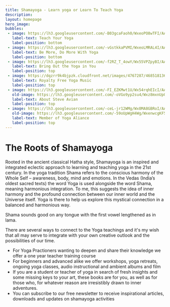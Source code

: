 ```yaml
---
title: Shamayoga - Learn yoga or Learn To Teach Yoga
description:
layout: homepage
hero_image:
bubbles:
 - image: https://lh3.googleusercontent.com/-B03gcaFaoh0/WxeoPO8wTFI/AAAAAAAAA7E/gZ2-m6l-PTYJpvfIAwiGhLGsd28oLq3GwCJoC/w530-h707-n-e30/webphotos4.jpg
   label-text: Teach Your Yoga
   label-position: bottom
 - image: https://lh3.googleusercontent.com/-vGstkkaPVMI/WxeoLMRAL4I/AAAAAAAAA60/uzeUG42g1W4RLd_NpFT5p5HG76vVZYuZwCJoC/s0-e30/webphotos11.jpg
   label-text: Be More, Do More With Yoga
   label-position: bottom
 - image: https://lh3.googleusercontent.com/-f2RZ_T_4owY/Wx55VPZpyBI/AAAAAAAABC8/oN1FdnFX9FYYh_1FKnzGMALdkoFN-4FcgCJoC/w530-h384-n-e30/webphotos12.jpg
   label-text: Bring Out the Yoga in You
   label-position: top
 - image: https://dqzrr9k4bjpzk.cloudfront.net/images/4767287/468518136.jpg
   label-text: Royalty Free Yoga Music
   label-position: top
 - image: https://lh3.googleusercontent.com/-FI_EZKMwt1U/Wx54rqhEIcI/AAAAAAAABCk/OnyDAd9oD9MxVAlA2_aOLBLtHo8nVj64ACJoC/w530-h606-n-e30/Sunpidgeon%2Bpose.jpg
   old-image: https://lh3.googleusercontent.com/-oVGo9yp2su4/Wxz8mxnUpOI/AAAAAAAAA_w/iYHBa8ZcpCIxM16uhXvvqQLYf5rh-kWfwCJoC/w530-h530-n-e30/lotusSteve.png
   label-text: About Steve Avian
   label-position: top
 - image: https://lh3.googleusercontent.com/-ceL-jr12WMg/Wx0MA8GBRoI/AAAAAAAABBI/Hi4Powlp47EVwzYh2s7s4JeWfMihsbDSQCJoC/w530-h675-n/yogaallianace.png
   old-image: https://lh3.googleusercontent.com/-59oUpWgH4Wg/WxenwcgKF5I/AAAAAAAAA6g/RjwVMtRFp3IaLvwFCvc6DT8dhXCw51BTACJoC/w530-h764-n-e30/Sunpidgeon%2Bpose.jpg
   label-text: Member of Yoga Aliance
   label-position: top
---
```



<div id="roots">
<h1>The Roots of Shamayoga</h1>
<p>Rooted in the ancient classical Hatha style, Shamayoga is an inspired and integrated eclectic approach to learning and teaching yoga in the 21st century.
In the yoga tradition Shama refers to the conscious harmony of the Whole Self – awareness, body, mind and emotions. In the Vedas (India’s oldest sacred texts) the word Yoga is used alongside the word Shama, meaning harmonious integration. To me, this suggests the idea of inner harmony and the profound connection between our inner world and the Universe itself. Yoga is there to help us explore this mystical connection in a balanced and harmonious way.</p>
<p>Shama sounds good on any tongue with the first vowel lengthened as in lama.</p>
<p>There are several ways to connect to the Yoga teachings and it's my wish that all may serve to integrate with your own creative outlook and the possibilities of our time.</p>

</div>
<ul id="shama-offer">
<li>For Yoga Practioners wanting to deepen and share their knowledge we offer a one year teacher training course</li>
<li>For beginners and advanced alike we offer workshops, yoga retreats, ongoing yoga classes, audio instructional and ambient albums and film</li>
<li>If you are a student or teacher of yoga in search of fresh insights and some missing keys to your art, these books are for you, as well as for those who, for whatever reason are irresistibly drawn to inner adventures.</li>
<li>You can subscribe to our free newsletter to receive inspirational articles, downloads and updates on shamayoga activities</li>
</ul>
